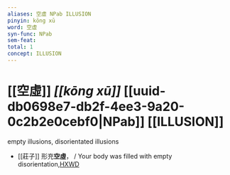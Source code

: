 ```yaml
---
aliases: 空虛 NPab ILLUSION
pinyin: kōng xū
word: 空虛
syn-func: NPab
sem-feat: 
total: 1
concept: ILLUSION 
---
```

# [[空虛]] *[[kōng xū]]*  [[uuid-db0698e7-db2f-4ee3-9a20-0c2b2e0cebf0|NPab]] [[ILLUSION]]
empty illusions, disorientated illusions
 - [[莊子]] 形充**空虛**，
                     / Your body was filled with empty disorientation,[HXWD](https://hxwd.org/textview.html?location=KR5c0126_tls_014-5a.27)